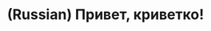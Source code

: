 ---
layout: default
category: mega
lang: en
title: (Russian) Привет, криветко!
slug: shrimpalogy
tags: friends 
postid: 39
translated: no
---